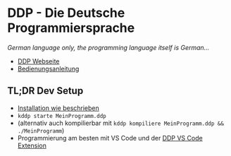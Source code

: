 # DDP - Die Deutsche Programmiersprache

*German language only, the programming language itself is German…*

- [DDP Webseite](https://ddp.le0n.dev/)
- [Bedienungsanleitung](https://ddp.le0n.dev/Bedienungsanleitung/)

## TL;DR Dev Setup

- [Installation wie beschrieben](https://ddp.le0n.dev/Bedienungsanleitung/DE/Einstieg/Installation)
- `kddp starte MeinProgramm.ddp`
- (alternativ auch kompilierbar mit `kddp kompiliere MeinProgramm.ddp && ./MeinProgramm`)
- Programmierung am besten mit VS Code und der [DDP VS Code Extension](https://marketplace.visualstudio.com/items?itemName=DDP-Projekt.vscode-ddp)
